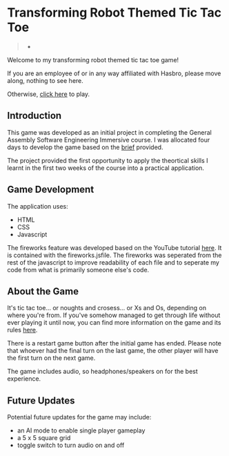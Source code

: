 # Transforming Robot Themed Tic Tac Toe

>-

Welcome to my transforming robot themed tic tac toe game!

If you are an employee of or in any way affiliated with Hasbro, please move along, nothing to see here.

Otherwise, [click here](https://ecomtesse.github.io/Project-1/) to play.

## Introduction

This game was developed as an initial project in completing the General Assembly Software Engineering Immersive course. I was allocated four days to develop the game based on the [brief](https://git.generalassemb.ly/seir59anz/seir59anz-course-materials/tree/main/unit1/project) provided.

The project provided the first opportunity to apply the theortical skills I learnt in the first two weeks of the course into a practical application.

## Game Development

The application uses:
- HTML
- CSS
- Javascript

The fireworks feature was developed based on the YouTube tutorial [here](https://www.youtube.com/watch?v=yyV84tYmiQ8). It is contained with the <kdb>fireworks.js</kbd>file. The fireworks was seperated from the rest of the javascript to improve readability of each file and to seperate my code from what is primarily someone else's code.

## About the Game

It's tic tac toe... or noughts and crosess... or Xs and Os, depending on where you're from. If you've somehow managed to get through life without ever playing it until now, you can find more information on the game and its rules [here](https://en.wikipedia.org/wiki/Tic-tac-toe).

There is a restart game button after the initial game has ended. Please note that whoever had the final turn on the last game, the other player will have the first turn on the next game.

The game includes audio, so headphones/speakers on for the best experience.

## Future Updates

Potential future updates for the game may include:
- an AI mode to enable single player gameplay
- a 5 x 5 square grid
- toggle switch to turn audio on and off